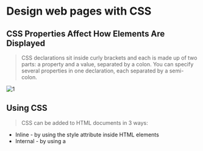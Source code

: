 # Design web pages with CSS
## CSS Properties Affect How Elements Are Displayed
> CSS declarations sit inside curly brackets and each is made up of two parts: a property and a value, separated by a colon. You can specify several properties in one declaration, each separated by a semi-colon.

![1](https://slideplayer.com/slide/13771255/85/images/9/CSS+PROPERTIES+AFFECT+HOW+ELEMENTS+ARE+DISPLAYED.jpg)

## Using CSS
> CSS can be added to HTML documents in 3 ways:

- Inline - by using the style attribute inside HTML elements
- Internal - by using a <style> element in the <head> section
- External - by using a <link> element to link to an external CSS file

## colors in CSS 
> Color Tag In CSS

1. Foreground Color
> by useing (color)

2. Background Color
> by useing (background-color)

_The color property allows you
to specify the color of text inside
an element or background . You can specify any
color in CSS in one of three ways:_

1. rgb values
> These express colors in terms
of how much red, green and
blue are used to make it up. For
example: rgb(100,100,90)

2. hex codes
> These are six-digit codes that
represent the amount of red,
green and blue in a color,
preceded by a pound or hash #
sign. For example: #ee3e80

3.color names
> There are 147 predefined color
names that are recognized
by browsers. For example:
DarkCyan

![2](https://tutorial.techaltum.com/images/rgb-vs-hsl.jpg)

**For more info about colos you can vist this website [W3school](https://www.w3schools.com/html/html_colors.asp)**
